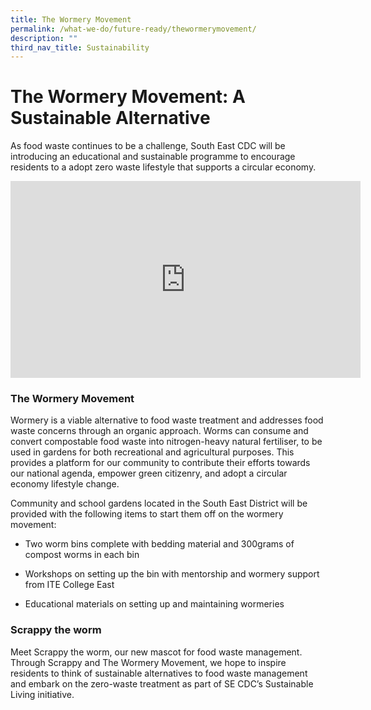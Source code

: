 ```yaml
---
title: The Wormery Movement
permalink: /what-we-do/future-ready/thewormerymovement/
description: ""
third_nav_title: Sustainability
---
```

# The Wormery Movement: A Sustainable Alternative

As food waste continues to be a challenge, South East CDC will be introducing an educational and sustainable programme to encourage residents to a adopt zero waste lifestyle that supports a circular economy.

<div class="bp-youtube">
<iframe allowfullscreen="" allow="accelerometer; autoplay; clipboard-write; encrypted-media; gyroscope; picture-in-picture; web-share" frameborder="0" title="YouTube video player" src="https://www.youtube.com/embed/JHXvf_cep7k?si=vWJtCvYHRX5_lD-i" height="315" width="560"></iframe>
</div>

       
### The Wormery Movement

Wormery is a viable alternative to food waste treatment and addresses food waste concerns through an organic approach. Worms can consume and convert compostable food waste into nitrogen-heavy natural fertiliser, to be used in gardens for both recreational and agricultural purposes. This provides a platform for our community to contribute their efforts towards our national agenda, empower green citizenry, and adopt a circular economy lifestyle change.

Community and school gardens located in the South East District will be provided with the following items to start them off on the wormery movement:

* Two worm bins complete with bedding material and 300grams of compost worms in each bin

* Workshops on setting up the bin with mentorship and wormery support from ITE College East

* Educational materials on setting up and maintaining wormeries


### Scrappy the worm

Meet Scrappy the worm, our new mascot for food waste management. 
Through Scrappy and The Wormery Movement, we hope to inspire residents to think of sustainable alternatives to food waste management and embark on the zero-waste treatment as part of SE CDC’s Sustainable Living initiative.